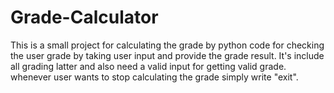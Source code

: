 # Grade-Calculator
This is a small project for calculating the grade by python code for checking the user grade by taking user input and provide the grade result. It's include all grading latter and also need a valid input for getting valid grade. whenever user wants to stop calculating the grade simply write "exit".

